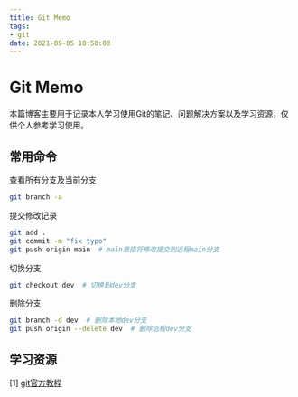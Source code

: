```yaml
---
title: Git Memo
tags:
- git
date: 2021-09-05 10:50:00
---
```


# Git Memo

本篇博客主要用于记录本人学习使用Git的笔记、问题解决方案以及学习资源，仅供个人参考学习使用。

<!-- more -->

## 常用命令

查看所有分支及当前分支

```bash
git branch -a
```



提交修改记录

```bash
git add .
git commit -m "fix typo"
git push origin main  # main意指将修改提交到远程main分支
```



切换分支

```bash
git checkout dev  # 切换到dev分支
```



删除分支

```bash
git branch -d dev  # 删除本地dev分支
git push origin --delete dev  # 删除远程dev分支
```



## 学习资源

[1] [git官方教程](https://git-scm.com/docs/gittutorial)

